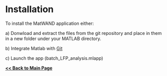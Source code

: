 # Installation
To install the MatWAND application either:

a) Donwload and extract the files from the git repository and place in them in a new folder under your MATLAB directory.

b) Integrate Matlab with [Git](https://www.mathworks.com/help/matlab/matlab_prog/set-up-git-source-control.html)

c) Launch the app (batch_LFP_analysis.mlapp)

**[<< Back to Main Page](/README.md)**

